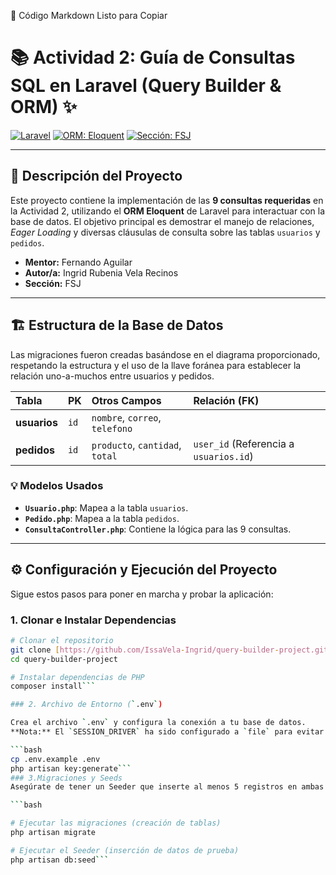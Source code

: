 📄 Código Markdown Listo para Copiar
# 📚 Actividad 2: Guía de Consultas SQL en Laravel (Query Builder & ORM) ✨

[![Laravel](https://img.shields.io/badge/Framework-Laravel-red?style=flat&logo=laravel)](https://laravel.com/)
[![ORM: Eloquent](https://img.shields.io/badge/ORM-Eloquent-orange)](https://laravel.com/docs/eloquent)
[![Sección: FSJ](https://img.shields.io/badge/Secci%C3%B3n-FSJ-blue)](https://github.com/IssaVela-Ingrid/query-builder-project.git)

---

## 📝 Descripción del Proyecto

Este proyecto contiene la implementación de las **9 consultas requeridas** en la Actividad 2, utilizando el **ORM Eloquent** de Laravel para interactuar con la base de datos. El objetivo principal es demostrar el manejo de relaciones, *Eager Loading* y diversas cláusulas de consulta sobre las tablas `usuarios` y `pedidos`.

* **Mentor:** Fernando Aguilar
* **Autor/a:** Ingrid Rubenia Vela Recinos
* **Sección:** FSJ

---

## 🏗️ Estructura de la Base de Datos

Las migraciones fueron creadas basándose en el diagrama proporcionado, respetando la estructura y el uso de la llave foránea para establecer la relación uno-a-muchos entre usuarios y pedidos.

| Tabla | PK | Otros Campos | Relación (FK) |
| :--- | :--- | :--- | :--- |
| **usuarios** | `id` | `nombre`, `correo`, `telefono` | |
| **pedidos** | `id` | `producto`, `cantidad`, `total` | `user_id` (Referencia a `usuarios.id`) |

### 💡 Modelos Usados

* **`Usuario.php`**: Mapea a la tabla `usuarios`.
* **`Pedido.php`**: Mapea a la tabla `pedidos`.
* **`ConsultaController.php`**: Contiene la lógica para las 9 consultas.

---

## ⚙️ Configuración y Ejecución del Proyecto

Sigue estos pasos para poner en marcha y probar la aplicación:

### 1. Clonar e Instalar Dependencias

```bash
# Clonar el repositorio
git clone [https://github.com/IssaVela-Ingrid/query-builder-project.git](https://github.com/IssaVela-Ingrid/query-builder-project.git)
cd query-builder-project

# Instalar dependencias de PHP
composer install```

### 2. Archivo de Entorno (`.env`)

Crea el archivo `.env` y configura la conexión a tu base de datos.
**Nota:** El `SESSION_DRIVER` ha sido configurado a `file` para evitar el error de la tabla `sessions` faltante.

```bash
cp .env.example .env
php artisan key:generate```
### 3.Migraciones y Seeds
Asegúrate de tener un Seeder que inserte al menos 5 registros en ambas tablas para que las consultas tengan datos de prueba:

```bash

# Ejecutar las migraciones (creación de tablas)
php artisan migrate

# Ejecutar el Seeder (inserción de datos de prueba)
php artisan db:seed```

